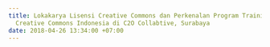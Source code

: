 ```yaml
---
title: Lokakarya Lisensi Creative Commons dan Perkenalan Program Training of Trainers
  Creative Commons Indonesia di C2O Collabtive, Surabaya
date: 2018-04-26 13:34:00 +07:00
---
```


